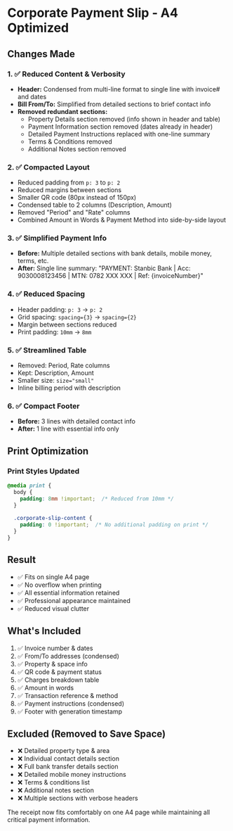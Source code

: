 # Corporate Payment Slip - A4 Optimized

## Changes Made

### 1. ✅ Reduced Content & Verbosity
- **Header:** Condensed from multi-line format to single line with invoice# and dates
- **Bill From/To:** Simplified from detailed sections to brief contact info
- **Removed redundant sections:**
  - Property Details section removed (info shown in header and table)
  - Payment Information section removed (dates already in header)
  - Detailed Payment Instructions replaced with one-line summary
  - Terms & Conditions removed
  - Additional Notes section removed

### 2. ✅ Compacted Layout
- Reduced padding from `p: 3` to `p: 2`
- Reduced margins between sections
- Smaller QR code (80px instead of 150px)
- Condensed table to 2 columns (Description, Amount)
- Removed "Period" and "Rate" columns
- Combined Amount in Words & Payment Method into side-by-side layout

### 3. ✅ Simplified Payment Info
- **Before:** Multiple detailed sections with bank details, mobile money, terms, etc.
- **After:** Single line summary: "PAYMENT: Stanbic Bank | Acc: 9030008123456 | MTN: 0782 XXX XXX | Ref: {invoiceNumber}"

### 4. ✅ Reduced Spacing
- Header padding: `p: 3` → `p: 2`
- Grid spacing: `spacing={3}` → `spacing={2}`
- Margin between sections reduced
- Print padding: `10mm` → `8mm`

### 5. ✅ Streamlined Table
- Removed: Period, Rate columns
- Kept: Description, Amount
- Smaller size: `size="small"`
- Inline billing period with description

### 6. ✅ Compact Footer
- **Before:** 3 lines with detailed contact info
- **After:** 1 line with essential info only

## Print Optimization

### Print Styles Updated
```css
@media print {
  body {
    padding: 8mm !important;  /* Reduced from 10mm */
  }
  
  .corporate-slip-content {
    padding: 0 !important;  /* No additional padding on print */
  }
}
```

## Result

- ✅ Fits on single A4 page
- ✅ No overflow when printing
- ✅ All essential information retained
- ✅ Professional appearance maintained
- ✅ Reduced visual clutter

## What's Included

1. ✅ Invoice number & dates
2. ✅ From/To addresses (condensed)
3. ✅ Property & space info
4. ✅ QR code & payment status
5. ✅ Charges breakdown table
6. ✅ Amount in words
7. ✅ Transaction reference & method
8. ✅ Payment instructions (condensed)
9. ✅ Footer with generation timestamp

## Excluded (Removed to Save Space)

- ❌ Detailed property type & area
- ❌ Individual contact details section
- ❌ Full bank transfer details section
- ❌ Detailed mobile money instructions  
- ❌ Terms & conditions list
- ❌ Additional notes section
- ❌ Multiple sections with verbose headers

The receipt now fits comfortably on one A4 page while maintaining all critical payment information.



